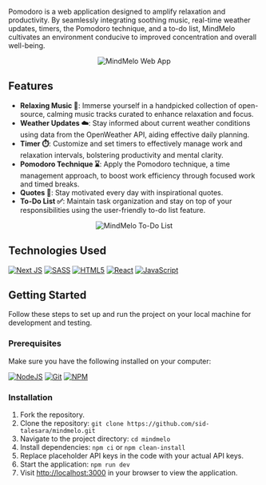 Pomodoro is a web application designed to amplify relaxation and productivity. By seamlessly integrating soothing music, real-time weather updates, timers, the Pomodoro technique, and a to-do list, MindMelo cultivates an environment conducive to improved concentration and overall well-being.

<p align="center">
  <img src="https://i.imgur.com/JTUTorT.png" alt="MindMelo Web App">
</p>

## Features

- **Relaxing Music 🎵**: Immerse yourself in a handpicked collection of open-source, calming music tracks curated to enhance relaxation and focus.
- **Weather Updates ☁️**: Stay informed about current weather conditions using data from the OpenWeather API, aiding effective daily planning.
- **Timer ⏱️**: Customize and set timers to effectively manage work and relaxation intervals, bolstering productivity and mental clarity.
- **Pomodoro Technique ⌛**: Apply the Pomodoro technique, a time management approach, to boost work efficiency through focused work and timed breaks.
- **Quotes 👻**: Stay motivated every day with inspirational quotes.
- **To-Do List ✅**: Maintain task organization and stay on top of your responsibilities using the user-friendly to-do list feature.

<p align="center">
  <img src="https://i.imgur.com/mWZmxHX.png" alt="MindMelo To-Do List">
</p>

## Technologies Used

[![Next JS](https://img.shields.io/badge/Next-black?style=for-the-badge&logo=next.js&logoColor=white)](https://nextjs.org) [![SASS](https://img.shields.io/badge/SASS-hotpink.svg?style=for-the-badge&logo=SASS&logoColor=white)](https://sass-lang.com/) [![HTML5](https://img.shields.io/badge/html5-%23E34F26.svg?style=for-the-badge&logo=html5&logoColor=white)](https://developer.mozilla.org/en-US/docs/Glossary/HTML5) [![React](https://img.shields.io/badge/react-%2320232a.svg?style=for-the-badge&logo=react&logoColor=%2361DAFB)](https://reactjs.org/) [![JavaScript](https://img.shields.io/badge/javascript-%23323330.svg?style=for-the-badge&logo=javascript&logoColor=%23F7DF1E)](https://developer.mozilla.org/en-US/docs/Web/JavaScript)

## Getting Started

Follow these steps to set up and run the project on your local machine for development and testing.

### Prerequisites

Make sure you have the following installed on your computer:

[![NodeJS](https://img.shields.io/badge/node.js-6DA55F?style=for-the-badge&logo=node.js&logoColor=white)](https://nodejs.org/en/download/) [![Git](https://img.shields.io/badge/git-%23F05033.svg?style=for-the-badge&logo=git&logoColor=white)](https://git-scm.com/downloads) [![NPM](https://img.shields.io/badge/NPM-%23000000.svg?style=for-the-badge&logo=npm&logoColor=white)](https://www.npmjs.com/)

### Installation

1. Fork the repository.
2. Clone the repository: `git clone https://github.com/sid-talesara/mindmelo.git`
3. Navigate to the project directory: `cd mindmelo`
4. Install dependencies: `npm ci` or `npm clean-install`
5. Replace placeholder API keys in the code with your actual API keys.
6. Start the application: `npm run dev`
7. Visit [http://localhost:3000](http://localhost:3000/) in your browser to view the application.
</p>

